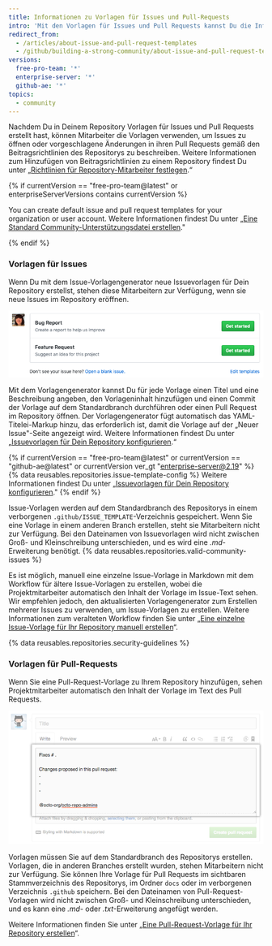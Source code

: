 ```yaml
---
title: Informationen zu Vorlagen für Issues und Pull-Requests
intro: 'Mit den Vorlagen für Issues und Pull Requests kannst Du die Informationen anpassen und standardisieren, die Mitarbeiter beim Öffnen von Issues und Pull Requests in Deinem Repository einschließen sollen.'
redirect_from:
  - /articles/about-issue-and-pull-request-templates
  - /github/building-a-strong-community/about-issue-and-pull-request-templates
versions:
  free-pro-team: '*'
  enterprise-server: '*'
  github-ae: '*'
topics:
  - community
---
```

Nachdem Du in Deinem Repository Vorlagen für Issues und Pull Requests erstellt hast, können Mitarbeiter die Vorlagen verwenden, um Issues zu öffnen oder vorgeschlagene Änderungen in ihren Pull Requests gemäß den Beitragsrichtlinien des Repositorys zu beschreiben. Weitere Informationen zum Hinzufügen von Beitragsrichtlinien zu einem Repository findest Du unter „[Richtlinien für Repository-Mitarbeiter festlegen](/articles/setting-guidelines-for-repository-contributors).“

{% if currentVersion == "free-pro-team@latest" or enterpriseServerVersions contains currentVersion %}

You can create default issue and pull request templates for your organization or user account. Weitere Informationen findest Du unter „[Eine Standard Community-Unterstützungsdatei erstellen](/github/building-a-strong-community/creating-a-default-community-health-file)."

{% endif %}

### Vorlagen für Issues

Wenn Du mit dem Issue-Vorlagengenerator neue Issuevorlagen für Dein Repository erstellst, stehen diese Mitarbeitern zur Verfügung, wenn sie neue Issues im Repository eröffnen.

![„Neuer Issue"-Seite mit Auswahlmöglichkeiten für Issuevorlagen](/assets/images/help/issues/new-issue-page-with-multiple-templates.png)

Mit dem Vorlagengenerator kannst Du für jede Vorlage einen Titel und eine Beschreibung angeben, den Vorlageninhalt hinzufügen und einen Commit der Vorlage auf dem Standardbranch durchführen oder einen Pull Request im Repository öffnen. Der Vorlagengenerator fügt automatisch das YAML-Titelei-Markup hinzu, das erforderlich ist, damit die Vorlage auf der „Neuer Issue"-Seite angezeigt wird. Weitere Informationen findest Du unter „[Issuevorlagen für Dein Repository konfigurieren](/articles/configuring-issue-templates-for-your-repository).“

{% if currentVersion == "free-pro-team@latest" or currentVersion == "github-ae@latest" or currentVersion ver_gt "enterprise-server@2.19" %}
{% data reusables.repositories.issue-template-config %} Weitere Informationen findest Du unter „[Issuevorlagen für Dein Repository konfigurieren](/github/building-a-strong-community/configuring-issue-templates-for-your-repository#configuring-the-template-chooser)."
{% endif %}

Issue-Vorlagen werden auf dem Standardbranch des Repositorys in einem verborgenen `.github/ISSUE_TEMPLATE`-Verzeichnis gespeichert. Wenn Sie eine Vorlage in einem anderen Branch erstellen, steht sie Mitarbeitern nicht zur Verfügung. Bei den Dateinamen von Issuevorlagen wird nicht zwischen Groß- und Kleinschreibung unterschieden, und es wird eine *.md*-Erweiterung benötigt. {% data reusables.repositories.valid-community-issues %}

Es ist möglich, manuell eine einzelne Issue-Vorlage in Markdown mit dem Workflow für ältere Issue-Vorlagen zu erstellen, wobei die Projektmitarbeiter automatisch den Inhalt der Vorlage im Issue-Text sehen. Wir empfehlen jedoch, den aktualisierten Vorlagengenerator zum Erstellen mehrerer Issues zu verwenden, um Issue-Vorlagen zu erstellen. Weitere Informationen zum veralteten Workflow finden Sie unter „[Eine einzelne Issue-Vorlage für Ihr Repository manuell erstellen](/articles/manually-creating-a-single-issue-template-for-your-repository)“.

{% data reusables.repositories.security-guidelines %}

### Vorlagen für Pull-Requests

Wenn Sie eine Pull-Request-Vorlage zu Ihrem Repository hinzufügen, sehen Projektmitarbeiter automatisch den Inhalt der Vorlage im Text des Pull Requests.

![Beispiel für eine Pull-Request-Vorlage](/assets/images/help/pull_requests/pr-template-sample.png)

Vorlagen müssen Sie auf dem Standardbranch des Repositorys erstellen. Vorlagen, die in anderen Branches erstellt wurden, stehen Mitarbeitern nicht zur Verfügung. Sie können Ihre Vorlage für Pull Requests im sichtbaren Stammverzeichnis des Repositorys, im Ordner `docs` oder im verborgenen Verzeichnis `.github` speichern. Bei den Dateinamen von Pull-Request-Vorlagen wird nicht zwischen Groß- und Kleinschreibung unterschieden, und es kann eine *.md*- oder *.txt*-Erweiterung angefügt werden.

Weitere Informationen finden Sie unter „[Eine Pull-Request-Vorlage für Ihr Repository erstellen](/articles/creating-a-pull-request-template-for-your-repository)“.
